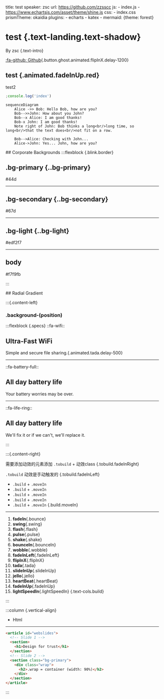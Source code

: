 title: test
speaker: zsc
url: https://github.com/zzsscc
js:
    - index.js
    - https://www.echartsjs.com/asset/theme/shine.js
css:
    - index.css
prismTheme: okaidia
plugins:
    - echarts
    - katex
    - mermaid: {theme: forest}

<slide class="bg-black-blue aligncenter" image="https://source.unsplash.com/C1HhAQrbykQ/ .dark">

# test {.text-landing.text-shadow}

By zsc {.text-intro}

[:fa-github: Github](https://github.com/zzsscc){.button.ghost.animated.flipInX.delay-1200}

<slide class="bg-black-blue aligncenter" image="https://source.unsplash.com/n9WPPWiPPJw/ .anim">

test {.animated.fadeInUp.red}
----
test2

```js
;console.log('index')
```

<slide class="bg-black-blue aligncenter" image="bg.jpg .dark">

```mermaid
sequenceDiagram
    Alice ->> Bob: Hello Bob, how are you?
    Bob-->>John: How about you John?
    Bob--x Alice: I am good thanks!
    Bob-x John: I am good thanks!
    Note right of John: Bob thinks a long<br/>long time, so long<br/>that the text does<br/>not fit on a row.

    Bob-->Alice: Checking with John...
    Alice->John: Yes... John, how are you?
```

<slide :class="animated zoomIn delay-500 slow">
## Corporate Backgrounds
:::flexblock {.blink.border}

## .bg-primary {..bg-primary}

\#44d

----

## .bg-secondary {..bg-secondary}

\#67d

----

## .bg-light {..bg-light}

\#edf2f7

----

## body

\#f7f9fb

:::

<slide class="bg-gradient-r aligncenter">
## Radial Gradient

:::{.content-left}
### .background-(position)

:::flexblock {.specs}
::fa-wifi::

## Ultra-Fast WiFi
Simple and secure file sharing.{.animated.tada.delay-500}

---
::fa-battery-full::

## All day battery life
Your battery worries may be over.

---
::fa-life-ring::
## All day battery life
We'll fix it or if we can't, we'll replace it.

:::

:::{.content-right}

需要添加动效的元素添加 `.tobuild` + 动效class {.tobuild.fadeInRight}

`.tobuild` 动效是手动触发的 {.tobuild.fadeInLeft}

- `.build` + `.moveIn`
- `.build` + `.moveIn`
- `.build` + `.moveIn`
- `.build` + `.moveIn`
- `.build` + `.moveIn`
{.build.moveIn}

---

1. **fadeIn**{.bounce}
2. **swing**{.swing}
3. **flash**{.flash}
4. **pulse**{.pulse}
5. **shake**{.shake}
6. **bounceIn**{.bounceIn}
7. **wobble**{.wobble}
8. **fadeInLeft**{.fadeInLeft}
9. **flipInX**{.flipInX}
10. **tada**{.tada}
11. **slideInUp**{.slideInUp}
12. **jello**{.jello}
13. **heartBeat**{.heartBeat}
14. **fadeInUp**{.fadeInUp}
15. **lightSpeedIn**{.lightSpeedIn}
{.text-cols.build}

:::

<slide>
:::column {.vertical-align}

* Html

---
```html {..fadeInUp..slow}
<article id="webslides">
  <!-- Slide 1 -->
  <section>
    <h1>Design for trust</h1>
  </section>
  <!-- Slide 2 -->
  <section class="bg-primary">
    <div class="wrap">
      <h2>.wrap = container (width: 90%)</h2>
    </div>
  </section>
</article>
```
:::